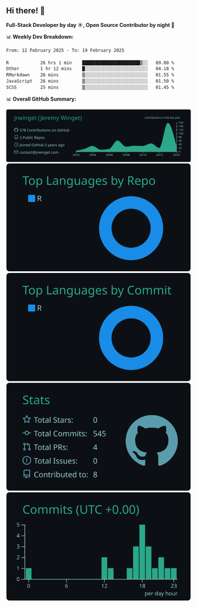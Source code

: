 ## Hi there! 👋

**Full-Stack Developer by day ☀️, Open Source Contributor by night 🌙**

📊 **Weekly Dev Breakdown:**
<!--START_SECTION:waka-->

```txt
From: 12 February 2025 - To: 19 February 2025

R            26 hrs 1 min    ██████████████████████▒░░   89.80 %
Other        1 hr 12 mins    █░░░░░░░░░░░░░░░░░░░░░░░░   04.18 %
RMarkdown    26 mins         ▒░░░░░░░░░░░░░░░░░░░░░░░░   01.55 %
JavaScript   26 mins         ▒░░░░░░░░░░░░░░░░░░░░░░░░   01.50 %
SCSS         25 mins         ▒░░░░░░░░░░░░░░░░░░░░░░░░   01.45 %
```

<!--END_SECTION:waka-->

📊 **Overall GitHub Summary:**

[![](https://raw.githubusercontent.com/jrwinget/jrwinget/main/profile-summary-card-output/gotham/0-profile-details.svg)](https://github.com/vn7n24fzkq/github-profile-summary-cards)
[![](https://raw.githubusercontent.com/jrwinget/jrwinget/main/profile-summary-card-output/gotham/1-repos-per-language.svg)](https://github.com/vn7n24fzkq/github-profile-summary-cards) [![](https://raw.githubusercontent.com/jrwinget/jrwinget/main/profile-summary-card-output/gotham/2-most-commit-language.svg)](https://github.com/vn7n24fzkq/github-profile-summary-cards)
[![](https://raw.githubusercontent.com/jrwinget/jrwinget/main/profile-summary-card-output/gotham/3-stats.svg)](https://github.com/vn7n24fzkq/github-profile-summary-cards) [![](https://raw.githubusercontent.com/jrwinget/jrwinget/main/profile-summary-card-output/gotham/4-productive-time.svg)](https://github.com/vn7n24fzkq/github-profile-summary-cards)
